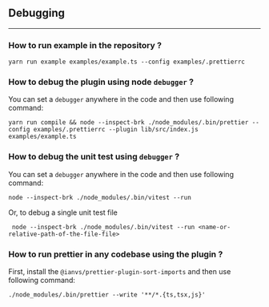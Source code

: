 ## Debugging

---

### How to run example in the repository ?

```shell
yarn run example examples/example.ts --config examples/.prettierrc
```

### How to debug the plugin using node `debugger` ?

You can set a `debugger` anywhere in the code and then use following command:

```shell
yarn run compile && node --inspect-brk ./node_modules/.bin/prettier --config examples/.prettierrc --plugin lib/src/index.js examples/example.ts
```

### How to debug the unit test using `debugger` ?

You can set a `debugger` anywhere in the code and then use following command:

```shell
node --inspect-brk ./node_modules/.bin/vitest --run
```

Or, to debug a single unit test file

```shell
 node --inspect-brk ./node_modules/.bin/vitest --run <name-or-relative-path-of-the-file-file>
```

### How to run prettier in any codebase using the plugin ?

First, install the `@ianvs/prettier-plugin-sort-imports` and then use following command:

```shell
./node_modules/.bin/prettier --write '**/*.{ts,tsx,js}'
```
